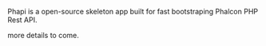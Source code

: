 
Phapi is a open-source skeleton app built for fast bootstraping Phalcon PHP Rest API.

more details to come.